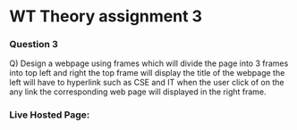 # WT Theory assignment 3 
### Question 3

Q) Design a webpage using frames which will divide the page into 3 frames
into top left and right the top frame will display the title of the webpage 
the left will have to hyperlink such as CSE and IT when the user click of 
on the any link the corresponding web page will displayed in the right frame.

### Live Hosted Page: 
